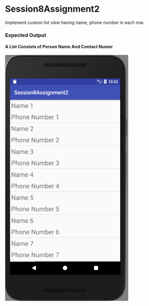 # Session8Assignment2
Implement custom list view having name, phone number in each row.

<h3> Expected Output </h3>

<h4> A List Consists of Person Name And Contact Numer </h4>

![](https://github.com/sivaramgollapudi/Session8Assignment2/blob/master/Session8Assignment2_CustomListView.png)
